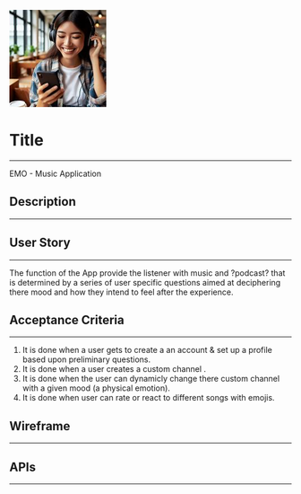 ![Placeholder](./placeholder.jpg) <br/>

# Title 
---
EMO -  Music Application

## Description
---

## User Story
---

The function of the App provide the listener with music and  ?podcast? that is determined by a series of user specific questions aimed at deciphering there mood and how they intend to feel after the experience.

## Acceptance Criteria 
---
1. It is done when a user gets to create a an account & set up a profile based upon preliminary questions.
2. It is done when a user creates a custom channel . 
3. It is done when the user can dynamicly change there custom channel with a given mood (a physical emotion). 
4. It is done when user can rate or react to different songs with emojis. 

## Wireframe
---

## APIs
---
